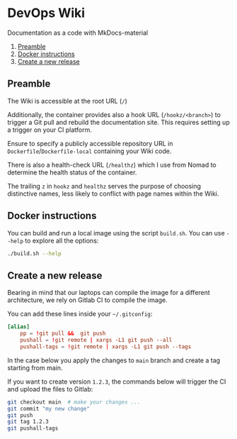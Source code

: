 # DevOps Wiki

Documentation as a code with MkDocs-material

1. [Preamble](#preamble)
1. [Docker instructions](#docker-instructions)
1. [Create a new release](#create-a-new-release)

## Preamble

The Wiki is accessible at the root URL (`/`)

Additionally, the container provides also a hook URL (`/hookz/<branch>`) to trigger a Git pull and rebuild the documentation site. This requires setting up a trigger on your CI platform.

Ensure to specify a publicly accessible repository URL in `Dockerfile`/`Dockerfile-local` containing your Wiki code.

There is also a health-check URL (`/healthz`) which I use from Nomad to determine the health status of the container.

The trailing `z` in `hookz` and `healthz` serves the purpose of choosing distinctive names, less likely to conflict with page names within the Wiki.

## Docker instructions

You can build and run a local image using the script `build.sh`. You can use `--help` to explore all the options:

```bash
./build.sh --help
```

## Create a new release

Bearing in mind that our laptops can compile the image for a different architecture, we rely on Gitlab CI to compile the image.

You can add these lines inside your `~/.gitconfig`:

```conf
[alias]
    pp = !git pull &&  git push
    pushall = !git remote | xargs -L1 git push --all
    pushall-tags = !git remote | xargs -L1 git push --tags
```

In the case below you apply the changes to `main` branch and create a tag starting from main.

If you want to create version `1.2.3`, the commands below will trigger the CI and upload the files to Gitlab:

```bash
git checkout main  # make your changes ...
git commit "my new change"
git push
git tag 1.2.3
git pushall-tags
```
